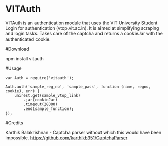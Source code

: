 # VITAuth

VITAuth is an authentication module that uses the VIT University Student Login for authentication (vtop.vit.ac.in). 
It is aimed at simplifying scraping and login tasks. 
Takes care of the captcha and returns a cookieJar with the authenticated cookie.

#Download

npm install vitauth

#Usage
    
    var Auth = require('vitauth');
    
    Auth.auth('sample_reg_no', 'sample_pass', function (name, regno, cookieJ, err) {
        unirest.get(sample_vtop_link)
            .jar(cookieJar)
            .timeout(28000)
            .end(sample_function);
    });
    
#Credits

Karthik Balakrishnan - Captcha parser without which this would have been impossible.
https://github.com/karthikb351/CaptchaParser
